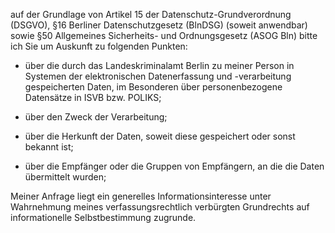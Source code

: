 auf der Grundlage von Artikel 15 der Datenschutz-Grundverordnung (DSGVO),
§16 Berliner Datenschutzgesetz (BlnDSG) (soweit anwendbar) sowie
§50 Allgemeines Sicherheits- und Ordnungsgesetz (ASOG Bln) bitte ich Sie um
Auskunft zu folgenden Punkten:

+ über die durch das Landeskriminalamt Berlin zu meiner Person in Systemen
  der elektronischen Datenerfassung und -verarbeitung gespeicherten Daten, im Besonderen
  über personenbezogene Datensätze in ISVB bzw. POLIKS;

+ über den Zweck der Verarbeitung;

+ über die Herkunft der Daten, soweit diese gespeichert oder sonst bekannt ist;

+ über die Empfänger oder die Gruppen von Empfängern, an die die Daten übermittelt wurden;

Meiner Anfrage liegt ein generelles Informationsinteresse unter Wahrnehmung
meines verfassungsrechtlich verbürgten Grundrechts auf informationelle
Selbstbestimmung zugrunde.
